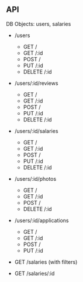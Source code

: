 ## API
DB Objects: users, salaries
* /users
  - GET /
  - GET /:id
  - POST /
  - PUT /:id
  - DELETE /:id

* /users/:id/reviews
  - GET /
  - GET /:id
  - POST /
  - PUT /:id
  - DELETE /:id

* /users/:id/salaries
  - GET /
  - GET /:id
  - POST /
  - PUT /:id
  - DELETE /:id

* /users/:id/photos
  - GET /
  - GET /:id
  - POST /
  - DELETE /:id

* /users/:id/applications
  - GET /
  - GET /:id
  - POST /
  - PUT /:id

* GET /salaries (with filters)
* GET /salaries/:id 